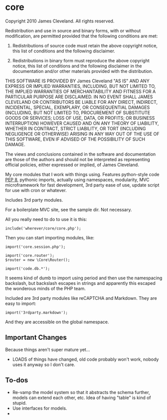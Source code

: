 # core

Copyright 2010 James Cleveland. All rights reserved.

Redistribution and use in source and binary forms, with or without modification, are
permitted provided that the following conditions are met:

   1. Redistributions of source code must retain the above copyright notice, this list of
      conditions and the following disclaimer.

   2. Redistributions in binary form must reproduce the above copyright notice, this list
      of conditions and the following disclaimer in the documentation and/or other materials
      provided with the distribution.

THIS SOFTWARE IS PROVIDED BY James Cleveland "AS IS" AND ANY EXPRESS OR IMPLIED
WARRANTIES, INCLUDING, BUT NOT LIMITED TO, THE IMPLIED WARRANTIES OF MERCHANTABILITY AND
FITNESS FOR A PARTICULAR PURPOSE ARE DISCLAIMED. IN NO EVENT SHALL JAMES CLEVELAND OR
CONTRIBUTORS BE LIABLE FOR ANY DIRECT, INDIRECT, INCIDENTAL, SPECIAL, EXEMPLARY, OR
CONSEQUENTIAL DAMAGES (INCLUDING, BUT NOT LIMITED TO, PROCUREMENT OF SUBSTITUTE GOODS OR
SERVICES; LOSS OF USE, DATA, OR PROFITS; OR BUSINESS INTERRUPTION) HOWEVER CAUSED AND ON
ANY THEORY OF LIABILITY, WHETHER IN CONTRACT, STRICT LIABILITY, OR TORT (INCLUDING
NEGLIGENCE OR OTHERWISE) ARISING IN ANY WAY OUT OF THE USE OF THIS SOFTWARE, EVEN IF
ADVISED OF THE POSSIBILITY OF SUCH DAMAGE.

The views and conclusions contained in the software and documentation are those of the
authors and should not be interpreted as representing official policies, either expressed
or implied, of James Cleveland.

My core modules that I work with things using. Features python-style code [PEP 8](http://www.python.org/dev/peps/pep-0008/), pythonic imports, actually using namespaces, modularity, MVC microframework for fast development, 3rd party ease of use, update script for use with cron or whatever.

Includes 3rd party modules.


For a boilerplate MVC site, see the sample dir. Not necessary.

All you really need to do to use it is this:

    include('wherever/core/core.php');

Then you can start importing modules, like:

    import('core.session.php');

    import('core.router');
    $router = new \Core\Router();

    import('code.db.*');

It seems kind of dumb to import using period and then use the namespacing backslash, but backslash escapes in strings and apparently this escaped the wonderous minds of the PHP team.

Included are 3rd party modules like reCAPTCHA and Markdown. They are easy to import:
 
    import('3rdparty.markdown');

And they are accessible on the global namespace.

## Important Changes
Because things aren't super mature yet...

* LOADS of things have changed, old code probably won't work, nobody uses it anyway so I don't care.

## To-dos
* Re-vamp the model system so that it abstracts the schema further, models can extend each other, etc. Idea of having "table" is kind of stupid.
* Use interfaces for models.
* 